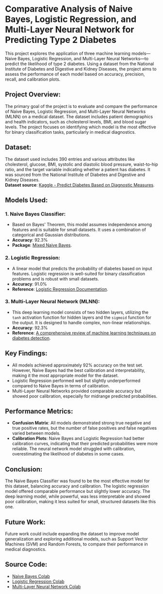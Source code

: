 # Comparative Analysis of Naive Bayes, Logistic Regression, and Multi-Layer Neural Network for Predicting Type 2 Diabetes

This project explores the application of three machine learning models—Naive Bayes, Logistic Regression, and Multi-Layer Neural Networks—to predict the likelihood of type 2 diabetes. Using a dataset from the National Institute of Diabetes and Digestive and Kidney Diseases, the project aims to assess the performance of each model based on accuracy, precision, recall, and calibration plots.

## Project Overview:
The primary goal of the project is to evaluate and compare the performance of Naive Bayes, Logistic Regression, and Multi-Layer Neural Networks (MLNN) on a medical dataset. The dataset includes patient demographics and health indicators, such as cholesterol levels, BMI, and blood sugar levels. The project focuses on identifying which model is the most effective for binary classification tasks, particularly in medical diagnostics.

## Dataset:
The dataset used includes 390 entries and various attributes like cholesterol, glucose, BMI, systolic and diastolic blood pressure, waist-to-hip ratio, and the target variable indicating whether a patient has diabetes. It was sourced from the National Institute of Diabetes and Digestive and Kidney Diseases.  
**Dataset source**: [Kaggle - Predict Diabetes Based on Diagnostic Measures](https://www.kaggle.com/datasets/houcembenmansour/predict-diabetes-based-on-diagnostic-measures).

## Models Used:
### 1. Naive Bayes Classifier:
- Based on Bayes' Theorem, this model assumes independence among features and is suitable for small datasets. It uses a combination of categorical and Gaussian distributions.
- **Accuracy**: 92.3%  
- **Package**: [Mixed Naive Bayes](https://pypi.org/project/mixed-naive-bayes/).

### 2. Logistic Regression:
- A linear model that predicts the probability of diabetes based on input features. Logistic regression is well-suited for binary classification problems and is robust with small datasets.
- **Accuracy**: 91.0%  
- **Reference**: [Logistic Regression Documentation](https://scikit-learn.org/stable/modules/linear_model.html#logistic-regression).

### 3. Multi-Layer Neural Network (MLNN):
- This deep learning model consists of two hidden layers, utilizing the `tanh` activation function for hidden layers and the `sigmoid` function for the output. It is designed to handle complex, non-linear relationships.
- **Accuracy**: 92.3%  
- **Reference**: [A comprehensive review of machine learning techniques on diabetes detection](https://link.springer.com/article/10.1186/s42492-021-00097-7).

## Key Findings:
- All models achieved approximately 92% accuracy on the test set. However, Naive Bayes had the best calibration and interpretability, making it the most appropriate model for the dataset.
- Logistic Regression performed well but slightly underperformed compared to Naive Bayes in terms of calibration.
- Multi-Layer Neural Networks provided comparable accuracy but showed poor calibration, especially for midrange predicted probabilities.

## Performance Metrics:
- **Confusion Matrix**: All models demonstrated strong true negative and true positive rates, but the number of false positives and false negatives varied between models.
- **Calibration Plots**: Naive Bayes and Logistic Regression had better calibration curves, indicating that their predicted probabilities were more reliable. The neural network model struggled with calibration, overestimating the likelihood of diabetes in some cases.

## Conclusion:
The Naive Bayes Classifier was found to be the most effective model for this dataset, balancing accuracy and calibration. The logistic regression model offered comparable performance but slightly lower accuracy. The deep learning model, while powerful, was less interpretable and showed poor calibration, making it less suited for small, structured datasets like this one.

## Future Work:
Future work could include expanding the dataset to improve model generalization and exploring additional models, such as Support Vector Machines (SVM) and Random Forests, to compare their performance in medical diagnostics.

## Source Code:
- [Naive Bayes Colab](https://github.com/anamika8/Binary-Classification-for-Diabetes-Detection/blob/main/naivebayes.ipynb)
- [Logistic Regression Colab](https://github.com/anamika8/Binary-Classification-for-Diabetes-Detection/blob/main/logisticregression.ipynb)
- [Multi-Layer Neural Network Colab](https://github.com/anamika8/Binary-Classification-for-Diabetes-Detection/blob/main/multilayer_neural_network.ipynb)

